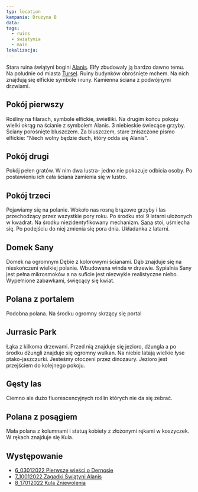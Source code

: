 ```yaml
---
typ: location
kampania: Drużyna B
data: 
tags:
  - ruins
  - świątynia
  - main
lokalizacja: 
---
```

Stara ruina świątyni bogini [Alanis](../bogowie/Alanis.md). Elfy zbudowały ją bardzo dawno temu. 
Na południe od miasta [Tursel](./Tursel.md).
Ruiny budynków obrośnięte mchem.  Na nich znajdują się elfickie symbole i runy. Kamienna ściana z podwójnymi drzwiami.

## Pokój pierwszy
Rośliny na filarach, symbole elfickie, świetliki. Na drugim końcu pokoju wielki okrąg na ścianie z symbolem Alanis. 3 niebieskie świecące grzyby. Ściany porośnięte bluszczem. Za bluszczem, stare zniszczone pismo elfickie: "Niech wolny będzie duch, który odda się Alanis". 
## Pokój drugi
Pokój pełen gratów. W nim dwa lustra- jedno nie pokazuje odbicia osoby. Po postawieniu ich cała ściana zamienia się w lustro. 
## Pokój trzeci
Pojawiamy się na polanie. Wokoło nas rosną brązowe grzyby i las przechodzący przez wszystkie pory roku. Po środku stoi 9 latarni ułożonych w kwadrat. Na środku niezidentyfikowany mechanizm. [Sana](../NPC/Sana.md) stoi, uśmiecha się. Po podejściu do niej zmienia się pora dnia. Układanka z latarni.
## Domek Sany
Domek na ogromnym Dębie z kolorowymi ścianami. Dąb znajduje się na nieskończeni wielkiej polanie. Wbudowana winda w drzewie. Sypialnia Sany jest pełna mikrosmoków a na suficie jest niezwykle realistyczne niebo. Wypełnione zabawkami, święcący się kwiat.

## Polana z portalem
Podobna polana. Na środku ogromny skrzący się portal
## Jurrasic Park
Łąka z kilkoma drzewami. Przed nią znajduje się jezioro, dżungla a po środku dżungli znajduje się ogromny wulkan. Na niebie latają wielkie łyse ptako-jaszczurki. Jesteśmy otoczeni przez dinozaury. Jezioro jest przejściem do kolejnego pokoju. 
## Gęsty las
Ciemno ale dużo fluorescencyjnych roślin których nie da się zebrać.
## Polana z posągiem
Mała polana z kolumnami i statuą kobiety z złożonymi rękami w koszyczek. W rękach znajduje się Kula.

## Występowanie
- [6_03012022 Pierwsze wieści o Dernosie](../sesje/6_03012022%20Pierwsze%20wie%C5%9Bci%20o%20Dernosie.md)
- [7_10012022 Zagadki Świątyni Alanis](../sesje/7_10012022%20Zagadki%20%C5%9Awi%C4%85tyni%20Alanis.md)
- [8_17012022 Kula Zniewolenia](../sesje/8_17012022%20Kula%20Zniewolenia.md)
